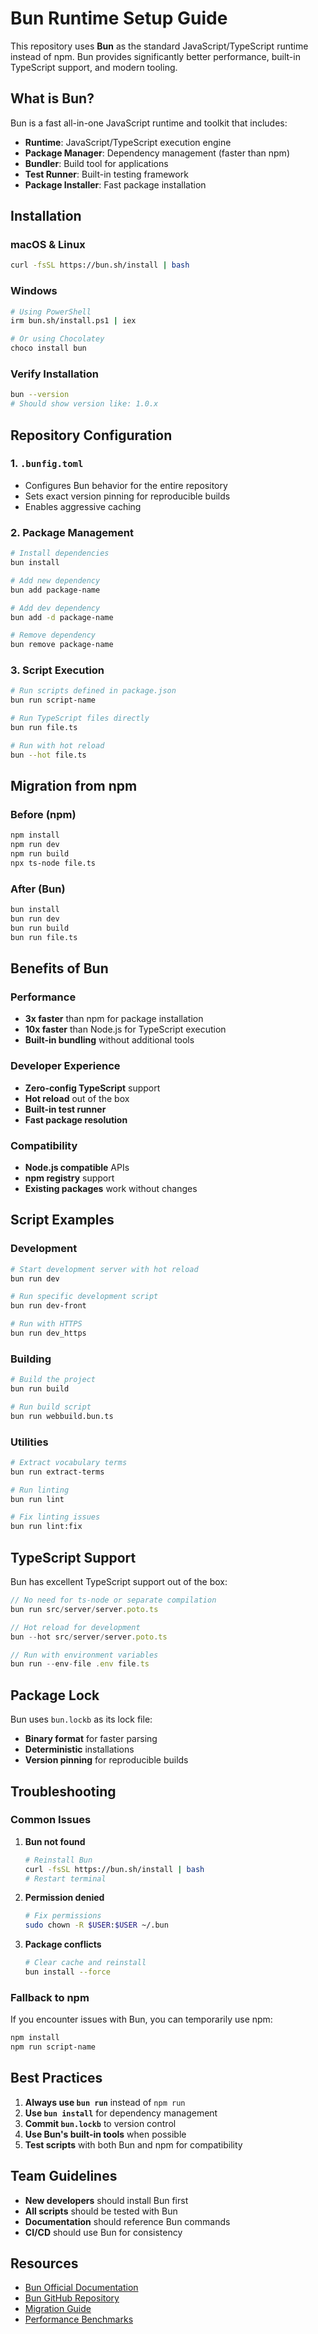 # Bun Runtime Setup Guide

This repository uses **Bun** as the standard JavaScript/TypeScript runtime instead of npm. Bun provides significantly better performance, built-in TypeScript support, and modern tooling.

## What is Bun?

Bun is a fast all-in-one JavaScript runtime and toolkit that includes:
- **Runtime**: JavaScript/TypeScript execution engine
- **Package Manager**: Dependency management (faster than npm)
- **Bundler**: Build tool for applications
- **Test Runner**: Built-in testing framework
- **Package Installer**: Fast package installation

## Installation

### macOS & Linux
```bash
curl -fsSL https://bun.sh/install | bash
```

### Windows
```bash
# Using PowerShell
irm bun.sh/install.ps1 | iex

# Or using Chocolatey
choco install bun
```

### Verify Installation
```bash
bun --version
# Should show version like: 1.0.x
```

## Repository Configuration

### 1. `.bunfig.toml`
- Configures Bun behavior for the entire repository
- Sets exact version pinning for reproducible builds
- Enables aggressive caching

### 2. Package Management
```bash
# Install dependencies
bun install

# Add new dependency
bun add package-name

# Add dev dependency
bun add -d package-name

# Remove dependency
bun remove package-name
```

### 3. Script Execution
```bash
# Run scripts defined in package.json
bun run script-name

# Run TypeScript files directly
bun run file.ts

# Run with hot reload
bun --hot file.ts
```

## Migration from npm

### Before (npm)
```bash
npm install
npm run dev
npm run build
npx ts-node file.ts
```

### After (Bun)
```bash
bun install
bun run dev
bun run build
bun run file.ts
```

## Benefits of Bun

### Performance
- **3x faster** than npm for package installation
- **10x faster** than Node.js for TypeScript execution
- **Built-in bundling** without additional tools

### Developer Experience
- **Zero-config TypeScript** support
- **Hot reload** out of the box
- **Built-in test runner**
- **Fast package resolution**

### Compatibility
- **Node.js compatible** APIs
- **npm registry** support
- **Existing packages** work without changes

## Script Examples

### Development
```bash
# Start development server with hot reload
bun run dev

# Run specific development script
bun run dev-front

# Run with HTTPS
bun run dev_https
```

### Building
```bash
# Build the project
bun run build

# Run build script
bun run webbuild.bun.ts
```

### Utilities
```bash
# Extract vocabulary terms
bun run extract-terms

# Run linting
bun run lint

# Fix linting issues
bun run lint:fix
```

## TypeScript Support

Bun has excellent TypeScript support out of the box:

```typescript
// No need for ts-node or separate compilation
bun run src/server/server.poto.ts

// Hot reload for development
bun --hot src/server/server.poto.ts

// Run with environment variables
bun run --env-file .env file.ts
```

## Package Lock

Bun uses `bun.lockb` as its lock file:
- **Binary format** for faster parsing
- **Deterministic** installations
- **Version pinning** for reproducible builds

## Troubleshooting

### Common Issues

1. **Bun not found**
   ```bash
   # Reinstall Bun
   curl -fsSL https://bun.sh/install | bash
   # Restart terminal
   ```

2. **Permission denied**
   ```bash
   # Fix permissions
   sudo chown -R $USER:$USER ~/.bun
   ```

3. **Package conflicts**
   ```bash
   # Clear cache and reinstall
   bun install --force
   ```

### Fallback to npm
If you encounter issues with Bun, you can temporarily use npm:
```bash
npm install
npm run script-name
```

## Best Practices

1. **Always use `bun run`** instead of `npm run`
2. **Use `bun install`** for dependency management
3. **Commit `bun.lockb`** to version control
4. **Use Bun's built-in tools** when possible
5. **Test scripts** with both Bun and npm for compatibility

## Team Guidelines

- **New developers** should install Bun first
- **All scripts** should be tested with Bun
- **Documentation** should reference Bun commands
- **CI/CD** should use Bun for consistency

## Resources

- [Bun Official Documentation](https://bun.sh/docs)
- [Bun GitHub Repository](https://github.com/oven-sh/bun)
- [Migration Guide](https://bun.sh/docs/guides/migrate-from-nodejs)
- [Performance Benchmarks](https://bun.sh/docs/guides/performance)
